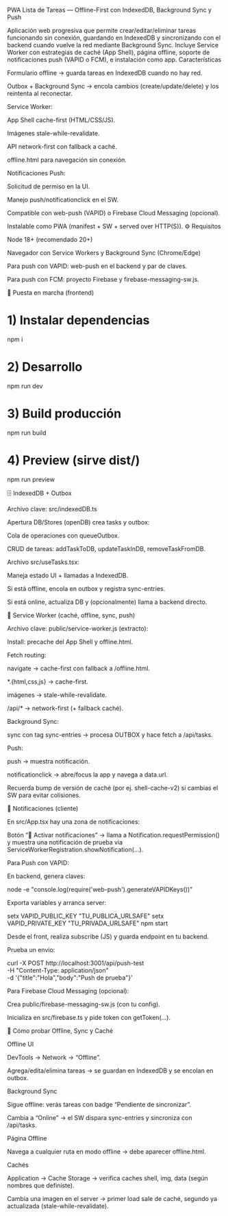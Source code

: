 PWA Lista de Tareas — Offline-First con IndexedDB, Background Sync y Push

Aplicación web progresiva que permite crear/editar/eliminar tareas funcionando sin conexión, guardando en IndexedDB y sincronizando con el backend cuando vuelve la red mediante Background Sync. Incluye Service Worker con estrategias de caché (App Shell), página offline, soporte de notificaciones push (VAPID o FCM), e instalación como app.
Características

Formulario offline → guarda tareas en IndexedDB cuando no hay red.

Outbox + Background Sync → encola cambios (create/update/delete) y los reintenta al reconectar.

Service Worker:

App Shell cache-first (HTML/CSS/JS).

Imágenes stale-while-revalidate.

API network-first con fallback a caché.

offline.html para navegación sin conexión.

Notificaciones Push:

Solicitud de permiso en la UI.

Manejo push/notificationclick en el SW.

Compatible con web-push (VAPID) o Firebase Cloud Messaging (opcional).

Instalable como PWA (manifest + SW + served over HTTP(S)).
⚙️ Requisitos

Node 18+ (recomendado 20+)

Navegador con Service Workers y Background Sync (Chrome/Edge)

Para push con VAPID: web-push en el backend y par de claves.

Para push con FCM: proyecto Firebase y firebase-messaging-sw.js.

🚀 Puesta en marcha (frontend)
# 1) Instalar dependencias
npm i

# 2) Desarrollo
npm run dev

# 3) Build producción
npm run build

# 4) Preview (sirve dist/)
npm run preview

🗄️ IndexedDB + Outbox

Archivo clave: src/indexedDB.ts

Apertura DB/Stores (openDB) crea tasks y outbox:

Cola de operaciones con queueOutbox.

CRUD de tareas: addTaskToDB, updateTaskInDB, removeTaskFromDB.

Archivo src/useTasks.tsx:

Maneja estado UI + llamadas a IndexedDB.

Si está offline, encola en outbox y registra sync-entries.

Si está online, actualiza DB y (opcionalmente) llama a backend directo.

🧰 Service Worker (caché, offline, sync, push)

Archivo clave: public/service-worker.js (extracto):

Install: precache del App Shell y offline.html.

Fetch routing:

navigate → cache-first con fallback a /offline.html.

*.{html,css,js} → cache-first.

imágenes → stale-while-revalidate.

/api/* → network-first (+ fallback caché).

Background Sync:

sync con tag sync-entries → procesa OUTBOX y hace fetch a /api/tasks.

Push:

push → muestra notificación.

notificationclick → abre/focus la app y navega a data.url.

Recuerda bump de versión de caché (por ej. shell-cache-v2) si cambias el SW para evitar colisiones.

🔔 Notificaciones (cliente)

En src/App.tsx hay una zona de notificaciones:

Botón “🔔 Activar notificaciones” → llama a Notification.requestPermission() y muestra una notificación de prueba via ServiceWorkerRegistration.showNotification(...).

Para Push con VAPID:

En backend, genera claves:

node -e "console.log(require('web-push').generateVAPIDKeys())"


Exporta variables y arranca server:

setx VAPID_PUBLIC_KEY  "TU_PUBLICA_URLSAFE"
setx VAPID_PRIVATE_KEY "TU_PRIVADA_URLSAFE"
npm start


Desde el front, realiza subscribe (JS) y guarda endpoint en tu backend.

Prueba un envío:

curl -X POST http://localhost:3001/api/push-test \
  -H "Content-Type: application/json" \
  -d '{"title":"Hola","body":"Push de prueba"}'


Para Firebase Cloud Messaging (opcional):

Crea public/firebase-messaging-sw.js (con tu config).

Inicializa en src/firebase.ts y pide token con getToken(...).

🧪 Cómo probar Offline, Sync y Caché

Offline UI

DevTools → Network → “Offline”.

Agrega/edita/elimina tareas → se guardan en IndexedDB y se encolan en outbox.

Background Sync

Sigue offline: verás tareas con badge “Pendiente de sincronizar”.

Cambia a “Online” → el SW dispara sync-entries y sincroniza con /api/tasks.

Página Offline

Navega a cualquier ruta en modo offline → debe aparecer offline.html.

Cachés

Application → Cache Storage → verifica caches shell, img, data (según nombres que definiste).

Cambia una imagen en el server → primer load sale de caché, segundo ya actualizada (stale-while-revalidate).
